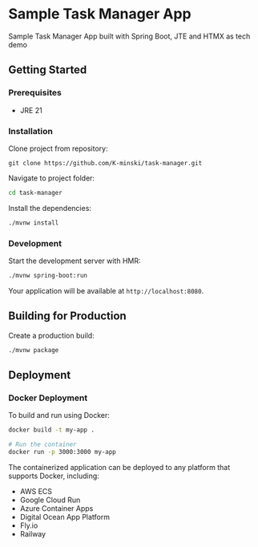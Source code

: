 # Sample Task Manager App
Sample Task Manager App built with Spring Boot, JTE and HTMX as tech demo

## Getting Started

### Prerequisites

- JRE 21

### Installation
Clone project from repository:
```
git clone https://github.com/K-minski/task-manager.git
```
Navigate to project folder:
```bash
cd task-manager
```

Install the dependencies:

```bash
./mvnw install
```

### Development

Start the development server with HMR:

```bash
./mvnw spring-boot:run 
```

Your application will be available at `http://localhost:8080`.

## Building for Production

Create a production build:

```bash
./mvnw package
```

## Deployment

### Docker Deployment

To build and run using Docker:

```bash
docker build -t my-app .

# Run the container
docker run -p 3000:3000 my-app
```

The containerized application can be deployed to any platform that supports Docker, including:

- AWS ECS
- Google Cloud Run
- Azure Container Apps
- Digital Ocean App Platform
- Fly.io
- Railway

